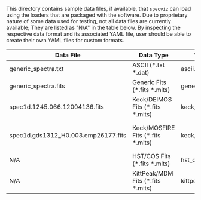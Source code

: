 This directory contains sample data files, if available, that ``specviz`` can
load using the loaders that are packaged with the software.
Due to proprietary nature of some data used for testing, not all data files
are currently available; They are listed as "N/A" in the table below.
By inspecting the respective data format and its associated YAML file, user
should be able to create their own YAML files for custom formats.

| Data File | Data Type | YAML File | Provided By |
| --- | --- | --- | --- |
| generic_spectra.txt | ASCII (*.txt *.dat) | ascii.yaml | Pey Lian Lim (@pllim) |
| generic_spectra.fits | Generic Fits (*.fits *.mits) | generic.yaml | Nicholas Earl (@nmearl) |
| spec1d.1245.066.12004136.fits | Keck/DEIMOS Fits (*.fits *.mits) | keck_deimos.yaml | Susan Kassin (@kassin) |
| spec1d.gds1312_H0.003.emp26177.fits | Keck/MOSFIRE Fits (*.fits *.mits) | keck_mosfire.yaml | Susan Kassin (@kassin) and Raymond Simons (@RaymondSimons)|
| N/A | HST/COS Fits (*.fits *.mits) | hst_cos.yaml | Gisella de Rosa (@gderosa2004) |
| N/A | KittPeak/MDM Fits (*.fits *.mits) | kittpeak_mdm.yaml | Gisella de Rosa (@gderosa2004) |
